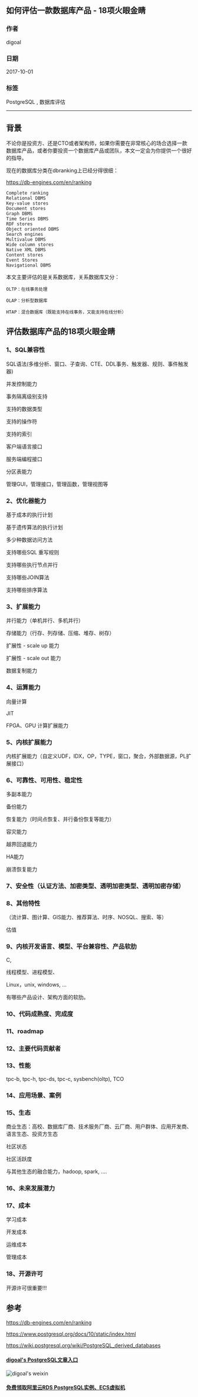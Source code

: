 ## 如何评估一款数据库产品 - 18项火眼金睛  
                        
### 作者                        
digoal                        
                        
### 日期                        
2017-10-01                       
                        
### 标签                        
PostgreSQL , 数据库评估     
                        
----                        
                        
## 背景      
不论你是投资方、还是CTO或者架构师，如果你需要在非常核心的场合选择一款数据库产品，或者你要投资一个数据库产品或团队，本文一定会为你提供一个很好的指导。  
  
现在的数据库分类在dbranking上已经分得很细：  
  
https://db-engines.com/en/ranking  
  
```  
Complete ranking  
Relational DBMS  
Key-value stores  
Document stores  
Graph DBMS  
Time Series DBMS  
RDF stores  
Object oriented DBMS  
Search engines  
Multivalue DBMS  
Wide column stores  
Native XML DBMS  
Content stores  
Event Stores  
Navigational DBMS  
```  
  
本文主要评估的是关系数据库，关系数据库又分：  
  
```  
OLTP：在线事务处理  
  
OLAP：分析型数据库  
  
HTAP：混合数据库（既能支持在线事务，又能支持在线分析）  
```  
  
## 评估数据库产品的18项火眼金睛  
### 1、SQL兼容性  
  
SQL语法(多维分析、窗口、子查询、CTE、DDL事务、触发器、规则、事件触发器)  
  
并发控制能力  
  
事务隔离级别支持  
  
支持的数据类型  
  
支持的操作符  
  
支持的索引  
  
客户端语言接口  
  
服务端编程接口  
  
分区表能力  
  
管理GUI，管理接口，管理函数，管理视图等  
  
  
### 2、优化器能力  
  
基于成本的执行计划  
  
基于遗传算法的执行计划  
  
多少种数据访问方法  
  
支持哪些SQL 重写规则  
  
支持哪些执行节点并行  
  
支持哪些JOIN算法  
  
支持哪些排序算法  
  
  
### 3、扩展能力  
  
并行能力（单机并行、多机并行）  
  
存储能力（行存、列存储、压缩、堆存、树存）  
  
扩展性 - scale up 能力  
  
扩展性 - scale out 能力  
  
数据复制能力  
  
  
### 4、运算能力  
  
向量计算  
  
JIT  
  
FPGA、GPU 计算扩展能力  
  
  
### 5、内核扩展能力  
  
内核扩展能力（自定义UDF，IDX，OP，TYPE，窗口，聚合，外部数据源，PL扩展接口）  
  
  
### 6、可靠性、可用性、稳定性  
  
多副本能力  
  
备份能力  
  
恢复能力（时间点恢复、并行备份恢复等能力）  
  
容灾能力  
  
越界回退能力  
  
HA能力  
  
崩溃恢复能力  
  
### 7、安全性（认证方法、加密类型、透明加密类型、透明加密存储）  
  
  
### 8、其他特性  
  
（流计算、图计算、GIS能力、推荐算法、时序、NOSQL、搜索、等）  
  
估值    
  
  
### 9、内核开发语言、模型、平台兼容性、产品软肋  
  
C,     
  
线程模型、进程模型、   
  
Linux，unix, windows, ...   
  
有哪些产品设计、架构方面的软肋。   
  
  
### 10、代码成熟度、完成度  
  
### 11、roadmap  
  
### 12、主要代码贡献者  
  
### 13、性能  
  
tpc-b, tpc-h, tpc-ds, tpc-c, sysbench(oltp), TCO  
  
### 14、应用场景、案例  
  
  
  
### 15、生态  
  
商业生态：高校、数据库厂商、技术服务厂商、云厂商、用户群体、应用开发商、语言生态、投资方生态  
  
社区状态  
  
社区活跃度  
  
与其他生态的融合能力，hadoop, spark, ....   
  
### 16、未来发展潜力  
  
### 17、成本  
  
学习成本  
  
开发成本  
  
运维成本  
  
管理成本  
  
### 18、开源许可  
  
开源许可很重要!!!  
  
## 参考  
https://db-engines.com/en/ranking  
  
https://www.postgresql.org/docs/10/static/index.html  
  
https://wiki.postgresql.org/wiki/PostgreSQL_derived_databases  
  
  
  
  
  
  
  
  
  
  
  
  
  
  
  
  
  
#### [digoal's PostgreSQL文章入口](https://github.com/digoal/blog/blob/master/README.md "22709685feb7cab07d30f30387f0a9ae")
  
  
![digoal's weixin](../pic/digoal_weixin.jpg "f7ad92eeba24523fd47a6e1a0e691b59")
  
  
  
  
  
  
  
  
#### [免费领取阿里云RDS PostgreSQL实例、ECS虚拟机](https://www.aliyun.com/database/postgresqlactivity "57258f76c37864c6e6d23383d05714ea")
  
